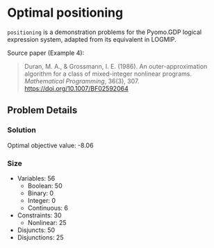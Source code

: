# Optimal positioning

``positioning`` is a demonstration problems for the Pyomo.GDP logical expression system, adapted from its equivalent in LOGMIP.

Source paper (Example 4):

> Duran, M. A., & Grossmann, I. E. (1986). An outer-approximation algorithm for a class of mixed-integer nonlinear programs. *Mathematical Programming*, 36(3), 307. https://doi.org/10.1007/BF02592064

## Problem Details

### Solution

Optimal objective value: -8.06

### Size
- Variables: 56
    - Boolean: 50
    - Binary: 0
    - Integer: 0
    - Continuous: 6
- Constraints: 30
    - Nonlinear: 25
- Disjuncts: 50
- Disjunctions: 25
